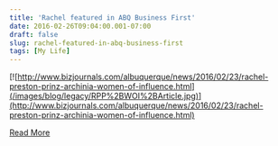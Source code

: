 ```yaml
---
title: 'Rachel featured in ABQ Business First'
date: 2016-02-26T09:04:00.001-07:00
draft: false
slug: rachel-featured-in-abq-business-first
tags: [My Life]
---
```


[![http://www.bizjournals.com/albuquerque/news/2016/02/23/rachel-preston-prinz-archinia-women-of-influence.html](/images/blog/legacy/RPP%2BWOI%2BArticle.jpg)](http://www.bizjournals.com/albuquerque/news/2016/02/23/rachel-preston-prinz-archinia-women-of-influence.html)

  

[Read More](http://www.bizjournals.com/albuquerque/news/2016/02/23/rachel-preston-prinz-archinia-women-of-influence.html)